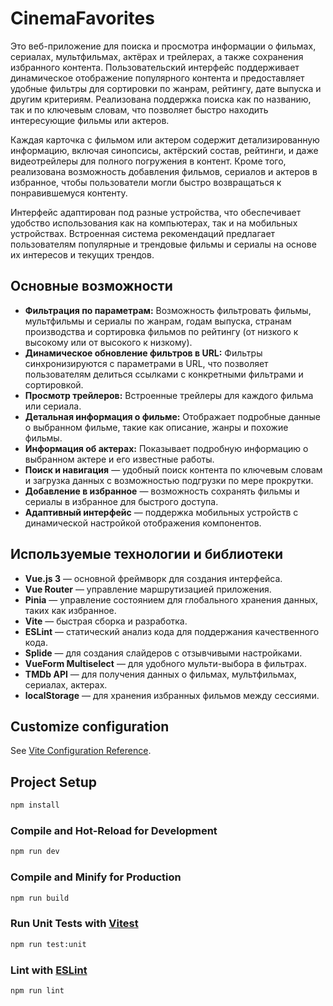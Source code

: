 # CinemaFavorites

Это веб-приложение для поиска и просмотра информации о фильмах, сериалах, мультфильмах, актёрах и трейлерах, а также сохранения избранного контента. Пользовательский интерфейс поддерживает динамическое отображение популярного контента и предоставляет удобные фильтры для сортировки по жанрам, рейтингу, дате выпуска и другим критериям. Реализована поддержка поиска как по названию, так и по ключевым словам, что позволяет быстро находить интересующие фильмы или актеров.

Каждая карточка с фильмом или актером содержит детализированную информацию, включая синопсисы, актёрский состав, рейтинги, и даже видеотрейлеры для полного погружения в контент. Кроме того, реализована возможность добавления фильмов, сериалов и актеров в избранное, чтобы пользователи могли быстро возвращаться к понравившемуся контенту.

Интерфейс адаптирован под разные устройства, что обеспечивает удобство использования как на компьютерах, так и на мобильных устройствах. Встроенная система рекомендаций предлагает пользователям популярные и трендовые фильмы и сериалы на основе их интересов и текущих трендов.

## Основные возможности

- **Фильтрация по параметрам:**  Возможность фильтровать фильмы, мультфильмы и сериалы по жанрам, годам выпуска, странам производства и сортировка фильмов по рейтингу (от низкого к высокому или от высокого к низкому).
- **Динамическое обновление фильтров в URL:** Фильтры синхронизируются с параметрами в URL, что позволяет пользователям делиться ссылками с конкретными фильтрами и сортировкой.
- **Просмотр трейлеров:** Встроенные трейлеры для каждого фильма или сериала.
- **Детальная информация о фильме:** Отображает подробные данные о выбранном фильме, такие как описание, жанры и похожие фильмы.
- **Информация об актерах:** Показывает подробную информацию о выбранном актере и его известные работы.
- **Поиск и навигация** — удобный поиск контента по ключевым словам и загрузка данных с возможностью подгрузки по мере прокрутки.
- **Добавление в избранное** — возможность сохранять фильмы и сериалы в избранное для быстрого доступа.
- **Адаптивный интерфейс** — поддержка мобильных устройств с динамической настройкой отображения компонентов.

## Используемые технологии и библиотеки

- **Vue.js 3** — основной фреймворк для создания интерфейса.
- **Vue Router** — управление маршрутизацией приложения.
- **Pinia** — управление состоянием для глобального хранения данных, таких как избранное.
- **Vite** — быстрая сборка и разработка.
- **ESLint** — статический анализ кода для поддержания качественного кода.
- **Splide** — для создания слайдеров с отзывчивыми настройками.
- **VueForm Multiselect** — для удобного мульти-выбора в фильтрах.
- **TMDb API** — для получения данных о фильмах, мультфильмах, сериалах, актерах.
- **localStorage** — для хранения избранных фильмов между сессиями.


## Customize configuration

See [Vite Configuration Reference](https://vitejs.dev/config/).

## Project Setup

```sh
npm install
```

### Compile and Hot-Reload for Development

```sh
npm run dev
```

### Compile and Minify for Production

```sh
npm run build
```

### Run Unit Tests with [Vitest](https://vitest.dev/)

```sh
npm run test:unit
```

### Lint with [ESLint](https://eslint.org/)

```sh
npm run lint
```
